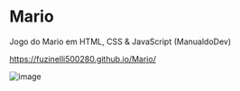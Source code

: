 # Mario
Jogo do Mario em HTML, CSS &amp; JavaScript (ManualdoDev)

https://fuzinelli500280.github.io/Mario/

![image](https://github.com/fuzinelli500280/Mario/assets/144074554/62f39d3a-1a02-4391-b78e-7d443cf1f648)

